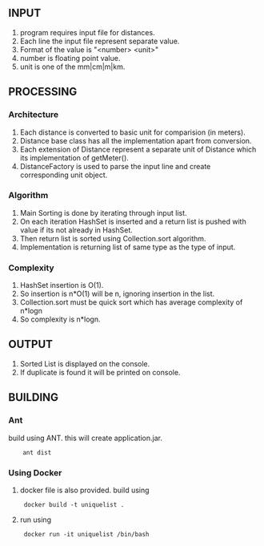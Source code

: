 

## INPUT
1. program requires input file for distances.
2. Each line the input file represent separate value. 
3. Format of the value is "\<number> \<unit>"
4. number is floating point value.
5. unit is one of the mm|cm|m|km.

## PROCESSING

### Architecture
1. Each distance is converted to basic unit for comparision (in meters).
2. Distance base class has all the implementation apart from conversion.
3. Each extension of Distance represent a separate unit of Distance which its implementation of getMeter().
4. DistanceFactory is used to parse the input line and create corresponding unit object.

### Algorithm
1. Main Sorting is done by iterating through input list.
2. On each iteration HashSet is inserted and a return list is pushed with value if its not already in HashSet.
3. Then return list is sorted using Collection.sort algorithm.
4. Implementation is returning list of same type as the type of input.

### Complexity
1. HashSet insertion is O(1).
2. So insertion is n*O(1) will be n, ignoring insertion in the list.
3. Collection.sort must be quick sort which has average complexity of n*logn
4. So complexity is n*logn.

## OUTPUT
1. Sorted List is displayed on the console.
2. If duplicate is found it will be printed on console.


## BUILDING
### Ant
build using ANT. this will create application.jar.

        ant dist

### Using Docker
1. docker file is also provided. build using 
    
        docker build -t uniquelist .
        
2. run using
        
        docker run -it uniquelist /bin/bash